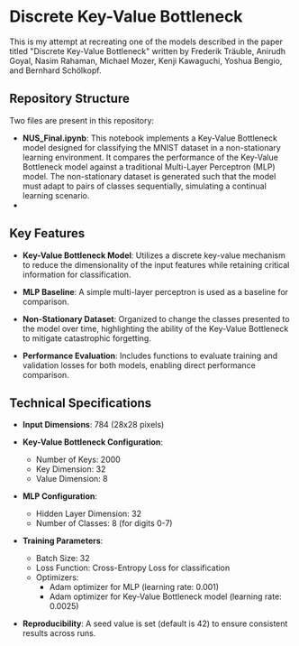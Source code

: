 # Discrete Key-Value Bottleneck

This is my attempt at recreating one of the models described in the paper titled "Discrete Key-Value Bottleneck" written by Frederik Träuble, Anirudh Goyal, Nasim Rahaman, Michael Mozer, Kenji Kawaguchi, Yoshua Bengio, and Bernhard Schölkopf.

## Repository Structure

Two files are present in this repository:
- **NUS_Final.ipynb**: This notebook implements a Key-Value Bottleneck model designed for classifying the MNIST dataset in a non-stationary learning environment. It compares the performance of the Key-Value Bottleneck model against a traditional Multi-Layer Perceptron (MLP) model. The non-stationary dataset is generated such that the model must adapt to pairs of classes sequentially, simulating a continual learning scenario.
- 

## Key Features

- **Key-Value Bottleneck Model**: Utilizes a discrete key-value mechanism to reduce the dimensionality of the input features while retaining critical information for classification.
  
- **MLP Baseline**: A simple multi-layer perceptron is used as a baseline for comparison.
  
- **Non-Stationary Dataset**: Organized to change the classes presented to the model over time, highlighting the ability of the Key-Value Bottleneck to mitigate catastrophic forgetting.
  
- **Performance Evaluation**: Includes functions to evaluate training and validation losses for both models, enabling direct performance comparison.

## Technical Specifications

- **Input Dimensions**: 784 (28x28 pixels)
  
- **Key-Value Bottleneck Configuration**:
  - Number of Keys: 2000
  - Key Dimension: 32
  - Value Dimension: 8
  
- **MLP Configuration**:
  - Hidden Layer Dimension: 32
  - Number of Classes: 8 (for digits 0-7)
  
- **Training Parameters**:
  - Batch Size: 32
  - Loss Function: Cross-Entropy Loss for classification
  - Optimizers:
    - Adam optimizer for MLP (learning rate: 0.001)
    - Adam optimizer for Key-Value Bottleneck model (learning rate: 0.0025)
  
- **Reproducibility**: A seed value is set (default is 42) to ensure consistent results across runs.

